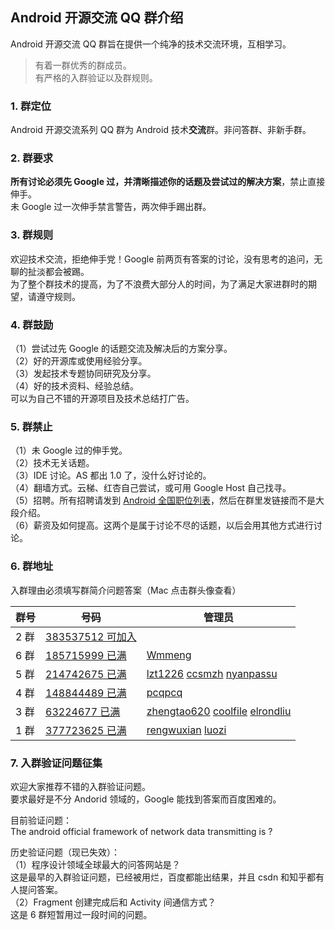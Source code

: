 Android 开源交流 QQ 群介绍
------------------

Android 开源交流 QQ 群旨在提供一个纯净的技术交流环境，互相学习。  
> 有着一群优秀的群成员。  
> 有严格的入群验证以及群规则。  

### 1. 群定位
Android 开源交流系列 QQ 群为 Android 技术**交流**群。非问答群、非新手群。  

### 2. 群要求
**所有讨论必须先 Google 过，并清晰描述你的话题及尝试过的解决方案**，禁止直接伸手。  
未 Google 过一次伸手禁言警告，两次伸手踢出群。  

### 3. 群规则
欢迎技术交流，拒绝伸手党！Google 前两页有答案的讨论，没有思考的追问，无聊的扯淡都会被踢。  
为了整个群技术的提高，为了不浪费大部分人的时间，为了满足大家进群时的期望，请遵守规则。  

### 4. 群鼓励
（1）尝试过先 Google 的话题交流及解决后的方案分享。  
（2）好的开源库或使用经验分享。  
（3）发起技术专题协同研究及分享。  
（4）好的技术资料、经验总结。  
可以为自己不错的开源项目及技术总结打广告。  

### 5. 群禁止
（1）未 Google 过的伸手党。  
（2）技术无关话题。  
（3）IDE 讨论。AS 都出 1.0 了，没什么好讨论的。  
（4）翻墙方式。云梯、红杏自己尝试，或可用 Google Host 自己找寻。  
（5）招聘。所有招聘请发到 [Android 全国职位列表](https://github.com/android-cn/android-jobs)，然后在群里发链接而不是大段介绍。  
（6）薪资及如何提高。这两个是属于讨论不尽的话题，以后会用其他方式进行讨论。 

### 6. 群地址
入群理由必须填写群简介问题答案（Mac 点击群头像查看）    

群号 | 号码 | 管理员
--- |--- |---
2 群 | [383537512 可加入](http://shang.qq.com/wpa/qunwpa?idkey=69b7c4278fc3a33690d4847ed7f9a72b9e4feb51221265a7326cf5261ccd5862 "入群理由必须填写群简介问题答案") |
6 群 | [185715999 已满](http://jq.qq.com/?_wv=1027&k=fJlrh1 "入群理由必须填写群简介问题答案") | [Wmmeng](https://github.com/Wmmeng)
5 群 | [214742675 已满](http://jq.qq.com/?_wv=1027&k=c9rXYw "入群理由必须填写群简介问题答案") | [lzt1226](https://github.com/lzt1226) [ccsmzh](https://github.com/ccsmzh) [nyanpassu](https://github.com/nyanpassu)
4 群 | [148844489 已满](http://shang.qq.com/wpa/qunwpa?idkey=5dc2f22b2f9fe3b6136f9cad29399713b118bfaa9a2330e410757362a37572bc "入群理由必须填写群简介问题答案") | [pcqpcq](https://github.com/pcqpcq)
3 群 | [63224677 已满](http://shang.qq.com/wpa/qunwpa?idkey=fb2eaf0c4b4a8c838ad15e6bdd69d901f038a50f4a77360845b9e6d7ee0ba3ee "入群理由必须填写群简介问题答案") | [zhengtao620](https://github.com/zhengtao620) [coolfile](https://github.com/coolfile) [elrondliu](https://github.com/elrondliu)
1 群 | [377723625 已满](http://shang.qq.com/wpa/qunwpa?idkey=12ba39b0c3f5d27620ab0cb63ff80507a8a30fd743a11fad028e7742a871e0dc "入群理由必须填写群简介问题答案") | [rengwuxian](https://github.com/rengwuxian) [luozi](https://github.com/luozi)

### 7. 入群验证问题征集
欢迎大家推荐不错的入群验证问题。  
要求最好是不分 Andorid 领域的，Google 能找到答案而百度困难的。  

目前验证问题：  
The android official framework of network data transmitting is ?  

历史验证问题（现已失效）：  
（1）程序设计领域全球最大的问答网站是？  
这是最早的入群验证问题，已经被用烂，百度都能出结果，并且 csdn 和知乎都有人提问答案。  
（2）Fragment 创建完成后和 Activity 间通信方式？  
这是 6 群短暂用过一段时间的问题。  
